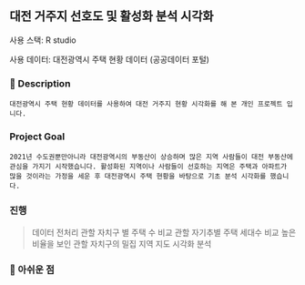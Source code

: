 ## 대전 거주지 선호도 및 활성화 분석 시각화

사용 스택: R studio

사용 데이터: 대전광역시 주택 현황 데이터 (공공데이터 포털)

### 📝 Description
```
대전광역시 주택 현황 데이터를 사용하여 대전 거주지 현황 시각화를 해 본 개인 프로젝트 입니다.
```
### Project Goal
```
2021년 수도권뿐만아니라 대전광역시의 부동산이 상승하며 많은 지역 사람들이 대전 부동산에 관심을 가지기 시작했습니다. 활성화된 지역이나 사람들이 선호하는 지역은 주택과 아파트가 많을 것이라는 가정을 세운 후 대전광역시 주택 현황을 바탕으로 기초 분석 시각화를 했습니다. 
```
### 진행 
> 데이터 전처리
> 관할 자치구 별 주택 수 비교
> 관할 자기추별 주택 세대수 비교
> 높은 비율을 보인 관할 자치구의 밀집 지역 지도 시각화 분석
> 
### 👀 아쉬운 점
